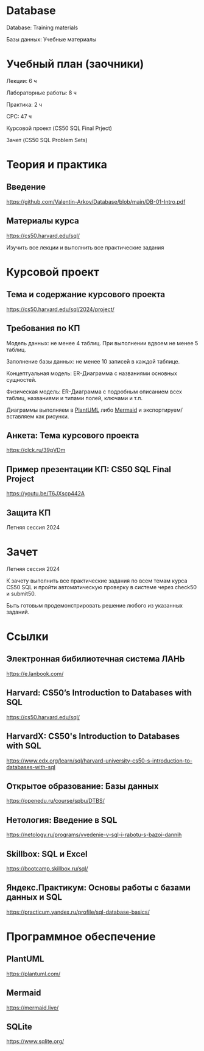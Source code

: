 # Database
Database: Training materials

Базы данных: Учебные материалы

# Учебный план (заочники)
Лекции: 6 ч

Лабораторные работы: 8 ч

Практика: 2 ч

СРС: 47 ч

Курсовой проект (CS50 SQL Final Prject)

Зачет (CS50 SQL Problem Sets)
# Теория и практика
## Введение
https://github.com/Valentin-Arkov/Database/blob/main/DB-01-Intro.pdf

## Материалы курса
https://cs50.harvard.edu/sql/

Изучить все лекции и выполнить все практические задания

# Курсовой проект
## Тема и содержание курсового проекта
https://cs50.harvard.edu/sql/2024/project/

## Требования по КП
Модель данных: не менее 4 таблиц. При выполнении вдвоем не менее 5 таблиц.

Заполнение базы данных: не менее 10 записей в каждой таблице.

Концептуальная модель: ER-Диаграмма с названиями основных сущностей.

Физическая модель: ER-Диаграмма с подробным описанием всех таблиц, названиями и типами полей, ключами и т.п.

Диаграммы выполняем в [PlantUML](https://plantuml.com/) либо [Mermaid](https://mermaid.live/) и экспортируем/вставляем как рисунки.

## Анкета: Тема курсового проекта
https://clck.ru/39gVDm

## Пример презентации КП: CS50 SQL Final Project
https://youtu.be/T6JXscp442A

## Защита КП
Летняя сессия 2024

# Зачет
Летняя сессия 2024

К зачету выполнить все практические задания по всем темам курса CS50 SQL и пройти автоматическую проверку в системе через check50 и submit50.

Быть готовым продемонстрировать решение любого из указанных заданий.

# Ссылки
## Электронная бибилиотечная система ЛАНЬ
https://e.lanbook.com/

## Harvard: CS50’s Introduction to Databases with SQL
https://cs50.harvard.edu/sql/

## HarvardX: CS50's Introduction to Databases with SQL
https://www.edx.org/learn/sql/harvard-university-cs50-s-introduction-to-databases-with-sql

## Открытое образование: Базы данных
https://openedu.ru/course/spbu/DTBS/

## Нетология: Введение в SQL 
https://netology.ru/programs/vvedenie-v-sql-i-rabotu-s-bazoi-dannih

## Skillbox: SQL и Excel
https://bootcamp.skillbox.ru/sql/

## Яндекс.Практикум: Основы работы с базами данных и SQL
https://practicum.yandex.ru/profile/sql-database-basics/

# Программное обеспечение
## PlantUML
https://plantuml.com/

## Mermaid
https://mermaid.live/

## SQLite
https://www.sqlite.org/

